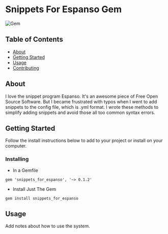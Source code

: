 # Snippets For Espanso Gem 
![Gem](https://img.shields.io/gem/v/snippets_for_espanso?style=for-the-badge)

## Table of Contents

- [About](#about)
- [Getting Started](#getting_started)
- [Usage](#usage)
- [Contributing](../CONTRIBUTING.md)

## About <a name = "about"></a>

I love the snippet program Espanso.  It's an awesome piece of Free Open Source Software.  But I became frustrated with typos when I went to add snippets to the config file, which is .yml format.  I wrote these methods to simplify adding snippets and avoid those all too common syntax errors.

## Getting Started <a name = "getting_started"></a>

Follow the install instructions below to add to your project or install on your computer.

### Installing

- In a Gemfile
```
gem 'snippets_for_espanso', '~> 0.1.2'
```
- Install Just The Gem
```
gem install snippets_for_espanso
```


## Usage <a name = "usage"></a>

Add notes about how to use the system.
